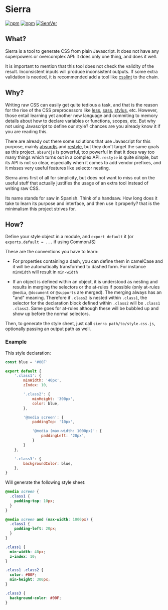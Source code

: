 # Sierra
[![npm](https://img.shields.io/npm/l/sierra.svg?maxAge=2592000)]()
[![npm](https://img.shields.io/npm/v/sierra.svg?maxAge=2592000)]()
[![SemVer](http://img.shields.io/:semver-2.0.0-brightgreen.svg)]()

## What?
Sierra is a tool to generate CSS from plain Javascript. It does not have any
superpowers or overcomplex API: it does only one thing, and does it well.

It is important to mention that this tool does not check the validity of the result.
Inconsistent inputs will produce inconsistent outputs. If some extra validation is needed,
it is recommended add a tool like [csslint][csslint] to the chain.

## Why?
Writing raw CSS can easily get quite tedious a task, and that is the reason for the
rise of the CSS preprocessors like [less][less], [sass][sass], [stylus][stylus], etc. However, 
those entail learning yet another new language and commiting to memory details about how to declare
variables or functions, scopes, etc.  But why not using Javascript to define our style? 
chances are you already know it if you are reading this. 

There are already out there some solutions that use Javascript 
for this purpose, mainly [absurdjs][absurdjs] and [restyle][restyle], but they don't target the 
same goals as this project. `absurdjs` is powerful, too powerful in that it does way too many things
which turns out in a complex API. `restyle` is quite simple, but its API is not so clear, especially
when it comes to add vendor prefixes, and it misses very useful features like selector nesting.

Sierra aims first of all for simplicity, but does not want to miss out on the useful stuff that 
actually justifies the usage of an extra tool instead of writing raw CSS.

Its name stands for saw in Spanish. Think of a handsaw. How long does it take to learn its purpose 
and interface, and then use it properly? that is the minimalism this project strives for.


## How?

Define your style object in a module, and `export default` it (or `exports.default = ...` if using CommonJS)

These are the conventions you have to learn:

- For properties containing a dash, you can define them in camelCase and it will be automatically 
  transformed to dashed form. For instance `minWidth` will result in `min-width`

- If an object is defined within an object, it is understood as nesting and results in 
  merging the selectors or the at-rules if possible (only at-rules `@media`, `@document` or `@supports` are 
  merged). The merging always has an "and" meaning. Therefore if `.class2` is nested within `.class1`, the
  selector for the declaration block defined within `.class2` will be `.class1 .class2`. Same goes for at-rules
  although these will be bubbled up and show up before the normal selectors.

Then, to generate the style sheet, just call `sierra path/to/style.css.js`, optionally
passing an output path as well.


### Example

This style declaration:

```javascript
const blue = '#00F'

export default {
    '.class1': {
        minWidth: '40px',
        zIndex: 10,

        '.class2': {
            minHeight: '300px',
            color: blue,
        },

        '@media screen': {
            paddingTop: '10px',

            '@media (max-width: 1000px)': {
                paddingLeft: '20px',
            }
        }
    },

    '.class3': {
        backgroundColor: blue,
    },
}
```

Will generate the following style sheet:

```css
@media screen {
  .class1 {
    padding-top: 10px;
  }
}

@media screen and (max-width: 1000px) {
  .class1 {
    padding-left: 20px;
  }
}

.class1 {
  min-width: 40px;
  z-index: 10;
}

.class1 .class2 {
  color: #00F;
  min-height: 300px;
}

.class3 {
  background-color: #00F;
}
```


[absurdjs]: http://absurdjs.com/
[restyle]: https://github.com/WebReflection/restyle#restyle
[csslint]: https://github.com/CSSLint/csslint
[less]: https://github.com/less/less.js
[sass]: https://github.com/sass/sass
[stylus]: https://github.com/stylus/stylus
